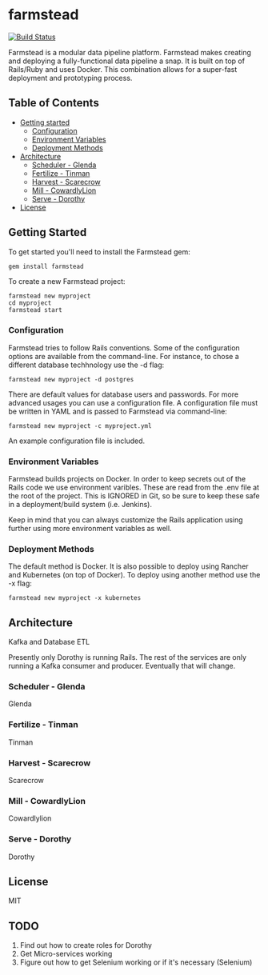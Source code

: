 # farmstead

[![Build Status](https://api.travis-ci.org/mastermindg/farmstead.svg?branch=master)](http://travis-ci.org/mastermindg/farmstead)

Farmstead is a modular data pipeline platform. Farmstead makes creating and deploying a fully-functional data pipeline a snap. It is built on top of Rails/Ruby and uses Docker. This combination allows for a super-fast deployment and prototyping process.


## Table of Contents

<!-- TOC depthFrom:1 depthTo:6 withLinks:1 orderedList:0 -->

- [Getting started](#getting-started)
    - [Configuration](#configuration)
    - [Environment Variables](#env)
    - [Deployment Methods](#deployment)
- [Architecture](#architecture)
    - [Scheduler - Glenda](#glenda)
    - [Fertilize - Tinman](#tinman)
    - [Harvest - Scarecrow](#scarecrow)
    - [Mill - CowardlyLion](#cowardlylion)
    - [Serve - Dorothy](#dorothy)
- [License](#license)

<!-- /TOC -->


## Getting Started

To get started you'll need to install the Farmstead gem:

```ruby
gem install farmstead
```

To create a new Farmstead project:

```
farmstead new myproject
cd myproject
farmstead start
```

### Configuration

Farmstead tries to follow Rails conventions. Some of the configuration options are available from the command-line. For instance, to chose a different database techhnology use the -d flag:

```
farmstead new myproject -d postgres
```

There are default values for database users and passwords. For more advanced usages you can use a configuration file. A configuration file must be written in YAML and is passed to Farmstead via command-line:

```
farmstead new myproject -c myproject.yml
```

An example configuration file is included.

### Environment Variables

Farmstead builds projects on Docker. In order to keep secrets out of the Rails code we use environment varibles. These are read from the .env file at the root of the project. This is IGNORED in Git, so be sure to keep these safe in a deployment/build system (i.e. Jenkins).

Keep in mind that you can always customize the Rails application using further using more environment variables as well.

### Deployment Methods

The default method is Docker. It is also possible to deploy using Rancher and Kubernetes (on top of Docker). To deploy using another method use the -x flag:


```
farmstead new myproject -x kubernetes
```

## Architecture

Kafka and Database ETL

Presently only Dorothy is running Rails. The rest of the services are only running a Kafka consumer and producer. Eventually that will change.

### Scheduler - Glenda

Glenda

### Fertilize - Tinman

Tinman

### Harvest - Scarecrow

Scarecrow

### Mill - CowardlyLion

Cowardlylion

### Serve - Dorothy

Dorothy

## License

MIT


## TODO

1. Find out how to create roles for Dorothy
2. Get Micro-services working
3. Figure out how to get Selenium working or if it's necessary (Selenium)


